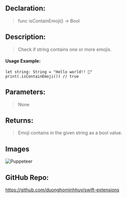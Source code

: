 ## Declaration: 
> func isContainEmoji() -> Bool


## Description: 
> Check if string contains one or more emojis.


#### Usage Example: 
`````
let string: String = "Hello world!! 🤪"
print(.isContainEmoji()) // true
`````

## Parameters: 
> None


## Returns: 
> Emoji contains in the given string as a bool value.


## Images
![Puppeteer](https://octodex.github.com/images/puppeteer.png)


## GitHub Repo:
https://github.com/duonghominhhuy/swift-extensions



